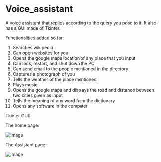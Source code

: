 # Voice_assistant

A voice assistant that replies according to the query you pose to it. It also has a GUI made of Tkinter. 

Functionalities added so far:
1. Searches wikipedia
2. Can open websites for you
3. Opens the google maps location of any place that you input
4. Can lock, restart, and shut down the PC
5. Can send email to the people mentioned in the directory
6. Captures a photograph of you
7. Tells the weather of the place mentioned
8. Plays music
9. Opens the google maps and displays the road and distance between two cities given as input
10. Tells the meaning of any word from the dictionary
11. Opens any software in the computer

Tkinter GUI:

The home page:

![image](https://user-images.githubusercontent.com/58951571/113720482-4b14fb00-970c-11eb-955e-9cb7e68ee79f.png)

The Assistant page:

![image](https://user-images.githubusercontent.com/58951571/113720424-3b95b200-970c-11eb-9460-7ce1e53bd1f3.png)



